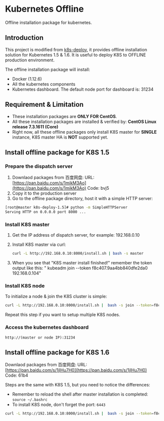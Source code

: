# Kubernetes Offline

Offline installation package for kubernetes.

## Introduction

This project is modified from [k8s-deploy](https://github.com/xiaoping378/k8s-deploy), it provides offline installation solution for Kubernetes 1.5 & 1.6. It is useful to deploy K8S to OFFLINE production environment.

The offline installation package will install:

* Docker (1.12.6)
* All the kubernetes components
* Kubernetes dashboard. The default node port for dashboard is: 31234

## Requirement & Limitation

* These installation packages are __ONLY FOR CentOS__.
* All these installation packages are installed & verified by: __CentOS Linux release 7.3.1611 (Core)__
* Right now, all these offline packages only install K8S master for __SINGLE__ instance, K8S master HA is __NOT__ supported yet.

## Install offline package for K8S 1.5

### Prepare the dispatch server
1. Downlaod packages from 百度网盘:
   URL: [https://pan.baidu.com/s/1mikM3Ao](https://pan.baidu.com/s/1mikM3Ao)
   Code: bvj5
2. Copy it to the production server
3. Go to the offline package directory, host it with a simple HTTP server:

```bash
[root@master k8s-deploy-1.5]# python -m SimpleHTTPServer
Serving HTTP on 0.0.0.0 port 8000 ...
```

### Install K8S master

1. Get the IP address of dispatch server, for example: 192.168.0.10
2. Install K8S master via curl:

   ```bash
   curl -L http://192.168.0.10:8000/install.sh | bash -s master
   ```
   
3. When you see that "K8S master install finished!" remember the token output like this: "  kubeadm join --token f8c407.9aa4bb840dfe2da0 192.168.0.104"

### Install K8S node

To initialize a node & join the K8S cluster is simple:

```bash
curl -L http://192.168.0.10:8000/install.sh |  bash -s join --token=f8c407.9aa4bb840dfe2da0 192.168.0.10
```

Repeat this step if you want to setup multiple K8S nodes.

### Access the kubernetes dashboard

```http://(master or node IP):31234```

## Install offline package for K8S 1.6

Downlaod packages from 百度网盘:
URL: [https://pan.baidu.com/s/1jIHu7H0](https://pan.baidu.com/s/1jIHu7H0)  Code: 61b4

Steps are the same with K8S 1.5, but you need to notice the differences:

* Remember to reload the shell after master installation is completed:  ```source ~/.bashrc```
* To install K8S node, don't forget the port: ```6443```

```bash
curl -L http://192.168.0.10:8000/install.sh |  bash -s join --token=f8c407.9aa4bb840dfe2da0 192.168.0.10:6443
```




